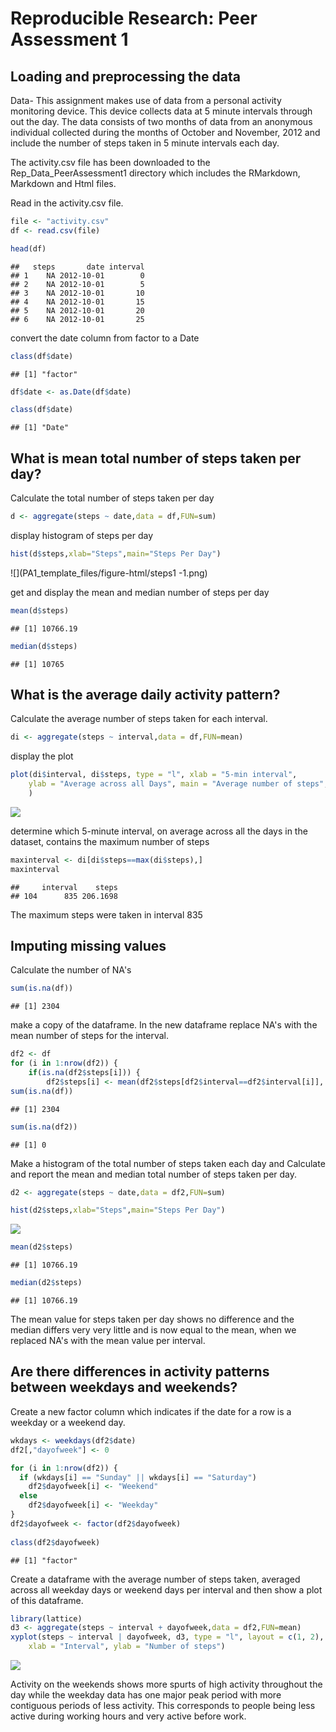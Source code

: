 # Reproducible Research: Peer Assessment 1


## Loading and preprocessing the data

Data- 
This assignment makes use of data from a personal activity monitoring device. This device collects data at 5 minute intervals through out the day. The data consists of two months of data from an anonymous individual collected during the months of October and November, 2012 and include the number of steps taken in 5 minute intervals each day.

The activity.csv file has been downloaded to the Rep_Data_PeerAssessment1 directory which includes the RMarkdown, Markdown and Html files.

Read in the activity.csv file. 


```r
file <- "activity.csv"
df <- read.csv(file)

head(df)
```

```
##   steps       date interval
## 1    NA 2012-10-01        0
## 2    NA 2012-10-01        5
## 3    NA 2012-10-01       10
## 4    NA 2012-10-01       15
## 5    NA 2012-10-01       20
## 6    NA 2012-10-01       25
```

convert the date column from  factor to a Date


```r
class(df$date)
```

```
## [1] "factor"
```

```r
df$date <- as.Date(df$date)

class(df$date)
```

```
## [1] "Date"
```

## What is mean total number of steps taken per day?

Calculate the total number of steps taken per day


```r
d <- aggregate(steps ~ date,data = df,FUN=sum)
```


display histogram of steps per day

```r
hist(d$steps,xlab="Steps",main="Steps Per Day")
```

![](PA1_template_files/figure-html/steps1 -1.png)

get and display the mean and median number of steps per day


```r
mean(d$steps)
```

```
## [1] 10766.19
```

```r
median(d$steps)
```

```
## [1] 10765
```
## What is the average daily activity pattern?

Calculate the average number of steps taken for each interval.

```r
di <- aggregate(steps ~ interval,data = df,FUN=mean)
```

display the plot 


```r
plot(di$interval, di$steps, type = "l", xlab = "5-min interval", 
    ylab = "Average across all Days", main = "Average number of steps", 
    )
```

![](PA1_template_files/figure-html/unnamed-chunk-6-1.png)


determine which 5-minute interval, on average across all the days in the dataset, contains the maximum number of steps



```r
maxinterval <- di[di$steps==max(di$steps),]
maxinterval
```

```
##     interval    steps
## 104      835 206.1698
```
The maximum steps were taken in interval 835



## Imputing missing values

Calculate the number of NA's


```r
sum(is.na(df))
```

```
## [1] 2304
```
make a copy of the dataframe. In the new dataframe replace NA's with the mean number of steps for the interval.


```r
df2 <- df
for (i in 1:nrow(df2)) { 
    if(is.na(df2$steps[i])) { 
        df2$steps[i] <- mean(df2$steps[df2$interval==df2$interval[i]], na.rm=TRUE) } }
sum(is.na(df))
```

```
## [1] 2304
```

```r
sum(is.na(df2))
```

```
## [1] 0
```

Make a histogram of the total number of steps taken each day and Calculate and report the mean and median total number of steps taken per day.


```r
d2 <- aggregate(steps ~ date,data = df2,FUN=sum)

hist(d2$steps,xlab="Steps",main="Steps Per Day")
```

![](PA1_template_files/figure-html/unnamed-chunk-10-1.png)

```r
mean(d2$steps)
```

```
## [1] 10766.19
```

```r
median(d2$steps)
```

```
## [1] 10766.19
```
The mean value for steps taken per day shows no difference and the median differs very very little and is now equal to the mean, when we replaced NA's with the mean value per interval.

## Are there differences in activity patterns between weekdays and weekends?

Create a new factor column which indicates if the date for a row is a weekday or a weekend day.


```r
wkdays <- weekdays(df2$date)
df2[,"dayofweek"] <- 0

for (i in 1:nrow(df2)) { 
  if (wkdays[i] == "Sunday" || wkdays[i] == "Saturday") 
    df2$dayofweek[i] <- "Weekend"
  else
    df2$dayofweek[i] <- "Weekday"
}
df2$dayofweek <- factor(df2$dayofweek)
 
class(df2$dayofweek)
```

```
## [1] "factor"
```

Create a dataframe with the average number of steps taken, averaged across all weekday days or weekend days per interval and then show a plot of this dataframe.


```r
library(lattice)
d3 <- aggregate(steps ~ interval + dayofweek,data = df2,FUN=mean)
xyplot(steps ~ interval | dayofweek, d3, type = "l", layout = c(1, 2), 
    xlab = "Interval", ylab = "Number of steps")
```

![](PA1_template_files/figure-html/unnamed-chunk-12-1.png)

Activity on the weekends shows more spurts of high activity throughout the day while the weekday data has one major peak period with more contiguous periods of less activity. This corresponds to people being less active during working hours and very active before work.



